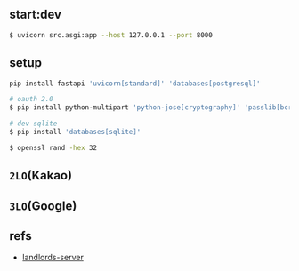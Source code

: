 ## start:dev

```bash
$ uvicorn src.asgi:app --host 127.0.0.1 --port 8000
```

## setup
```bash
pip install fastapi 'uvicorn[standard]' 'databases[postgresql]' 

# oauth 2.0
$ pip install python-multipart 'python-jose[cryptography]' 'passlib[bcrypt]' itsdangerous

# dev sqlite
$ pip install 'databases[sqlite]'

$ openssl rand -hex 32
```

## `2LO`(Kakao)

## `3LO`(Google)

## refs

- [landlords-server](https://github.com/Nexters/landlords-server/)